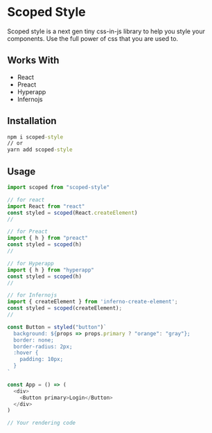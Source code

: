 # Scoped Style

Scoped style is a next gen tiny css-in-js library to help you style your components. Use the full power of css that you are used to.

## Works With

- React
- Preact
- Hyperapp
- Infernojs

## Installation

```cmd
npm i scoped-style
// or
yarn add scoped-style
```

## Usage

```javascript
import scoped from "scoped-style"

// for react
import React from "react"
const styled = scoped(React.createElement)
//

// for Preact
import { h } from "preact"
const styled = scoped(h)
//

// for Hyperapp
import { h } from "hyperapp"
const styled = scoped(h)
//

// for Infernojs
import { createElement } from 'inferno-create-element';
const styled = scoped(createElement);
//

const Button = styled("button")`
  background: ${props => props.primary ? "orange": "gray"};
  border: none;
  border-radius: 2px;
  :hover {
    padding: 10px;
  }
`

const App = () => (
  <div>
    <Button primary>Login</Button>
  </div>
)

// Your rendering code

```
